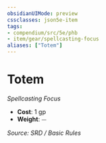 ```yaml
---
obsidianUIMode: preview
cssclasses: json5e-item
tags:
- compendium/src/5e/phb
- item/gear/spellcasting-focus
aliases: ["Totem"]
---
```

# Totem
*Spellcasting Focus*  

- **Cost**: 1 gp
- **Weight**: ⏤

*Source: SRD / Basic Rules*